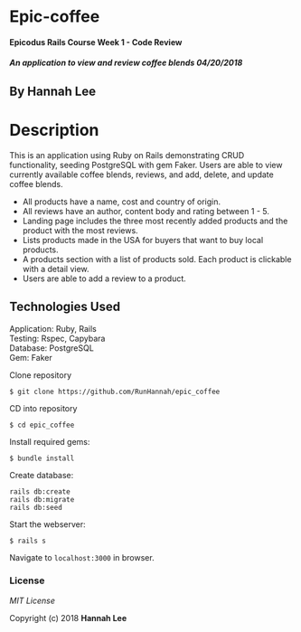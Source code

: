 # Epic-coffee

#### Epicodus Rails Course Week 1 - Code Review

##### An application to view and review coffee blends 04/20/2018

## By Hannah Lee

# Description

This is an application using Ruby on Rails demonstrating CRUD functionality, seeding PostgreSQL with gem Faker. Users are able to view currently available coffee blends, reviews, and add, delete, and update coffee blends.

* All products have a name, cost and country of origin. 
* All reviews have an author, content body and rating between 1 - 5.
* Landing page includes the three most recently added products and the product with the most reviews.
* Lists products made in the USA for buyers that want to buy local products.
* A products section with a list of products sold. Each product is clickable with a detail view.
* Users are able to add a review to a product.

## Technologies Used

Application: Ruby, Rails<br>
Testing: Rspec, Capybara<br>
Database: PostgreSQL<br>
Gem: Faker<br>

Clone repository
```
$ git clone https://github.com/RunHannah/epic_coffee
```

CD into repository
```
$ cd epic_coffee
```

Install required gems:
```
$ bundle install
```

Create database:
```
rails db:create
rails db:migrate
rails db:seed
```

Start the webserver:
```
$ rails s
```

Navigate to `localhost:3000` in browser.

### License

  *MIT License*

Copyright (c) 2018 **Hannah Lee**
